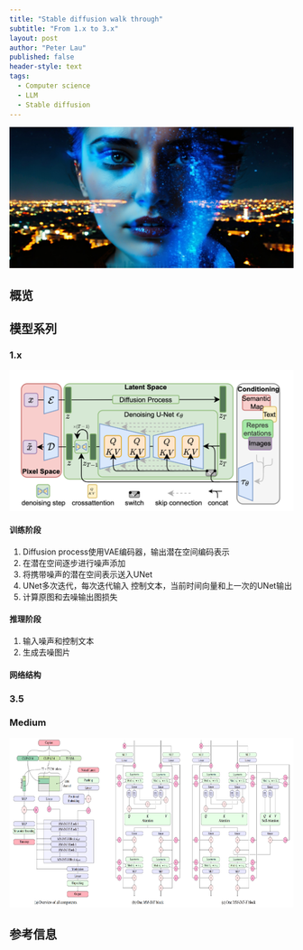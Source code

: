 ```yaml
---
title: "Stable diffusion walk through"
subtitle: "From 1.x to 3.x"
layout: post
author: "Peter Lau"
published: false
header-style: text
tags:
  - Computer science
  - LLM
  - Stable diffusion
---
```



<div>
  <img class="shadow" src="/img/stable_diffusion/sd3.5_medium_demo.jpg" width="800" height="250" alt="sd 3.5 medium"
</div>

## 概览


## 模型系列

### 1.x

<div>
  <img class="shadow" src="/img/stable_diffusion/stable_diffusion_arch.png" width="800" height="250" alt="sd arch"
</div>

#### 训练阶段

1. Diffusion process使用VAE编码器，输出潜在空间编码表示
2. 在潜在空间逐步进行噪声添加
3. 将携带噪声的潜在空间表示送入UNet
4. UNet多次迭代，每次迭代输入 控制文本，当前时间向量和上一次的UNet输出
5. 计算原图和去噪输出图损失

#### 推理阶段

1. 输入噪声和控制文本
2. 生成去噪图片

#### 网络结构




### 3.5

### Medium


<div>
  <img class="shadow" src="/img/stable_diffusion/mmdit-x.png" width="800" height="300" alt="sd 3.5 medium"
</div>


## 参考信息




